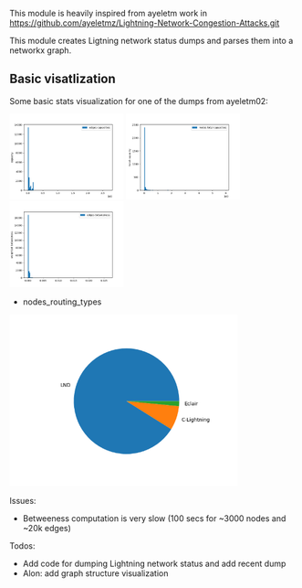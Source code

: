 This module is heavily inspired from ayeletm work in
 https://github.com/ayeletmz/Lightning-Network-Congestion-Attacks.git
 
This module creates Ligtning network status dumps and parses them into a networkx 
graph.

## Basic visatlization
Some basic stats visualization for one of the dumps from ayeletm02:

<img src=basic_statistics_figs/edge_capacities.png width="200"> <img src=basic_statistics_figs/nodes_total_capacities.png width="200"> <img src=basic_statistics_figs/edge_betwenness.png width="200">
- nodes_routing_types

<img src=basic_statistics_figs/nodes_routing_types.png width="400">

Issues:
* Betweeness computation is very slow (100 secs for ~3000 nodes and ~20k edges)

 Todos:
* Add code for dumping Lightning network status and add recent dump
* Alon: add graph structure visualization
